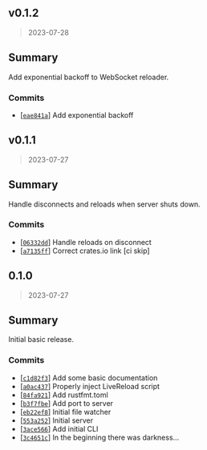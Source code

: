 ## v0.1.2
> 2023-07-28

## Summary

Add exponential backoff to WebSocket reloader.

### Commits
- [[`eae841a`](https://github.com/sondr3/dev-serve)] Add exponential backoff


## v0.1.1
> 2023-07-27

## Summary

Handle disconnects and reloads when server shuts down.

### Commits
- [[`06332dd`](https://github.com/sondr3/dev-serve)] Handle reloads on disconnect
- [[`a7135ff`](https://github.com/sondr3/dev-serve)] Correct crates.io link [ci skip]

## 0.1.0
> 2023-07-27

## Summary

Initial basic release.

### Commits
- [[`c1d82f3`](https://github.com/sondr3/dev-serve)] Add some basic documentation
- [[`a0ac437`](https://github.com/sondr3/dev-serve)] Properly inject LiveReload script
- [[`84fa921`](https://github.com/sondr3/dev-serve)] Add rustfmt.toml
- [[`b3f7fbe`](https://github.com/sondr3/dev-serve)] Add port to server
- [[`eb22ef8`](https://github.com/sondr3/dev-serve)] Initial file watcher
- [[`553a252`](https://github.com/sondr3/dev-serve)] Initial server
- [[`3ace566`](https://github.com/sondr3/dev-serve)] Add initial CLI
- [[`3c4651c`](https://github.com/sondr3/dev-serve)] In the beginning there was darkness...
